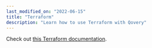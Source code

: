 ```yaml
---
last_modified_on: "2022-06-15"
title: "Terraform"
description: "Learn how to use Terraform with Qovery"
---
```


Check out [this Terraform documentation][docs.devops.infrastructure-as-code.terraform].


[docs.devops.infrastructure-as-code.terraform]: /docs/devops/infrastructure-as-code/terraform/
